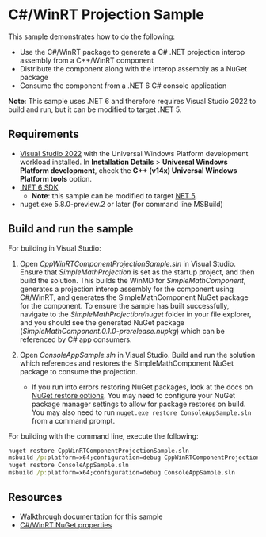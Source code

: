 # C#/WinRT Projection Sample

This sample demonstrates how to do the following:

- Use the C#/WinRT package to generate a C# .NET projection interop assembly from a C++/WinRT component
- Distribute the component along with the interop assembly as a NuGet package
- Consume the component from a .NET 6 C# console application

**Note**: This sample uses .NET 6 and therefore requires Visual Studio 2022 to build and run, but it can be modified to target .NET 5.

## Requirements

* [Visual Studio 2022](https://visualstudio.microsoft.com/downloads/) with the Universal Windows Platform development workload installed. In **Installation Details** > **Universal Windows Platform development**, check the **C++ (v14x) Universal Windows Platform tools** option.
* [.NET 6 SDK](https://dotnet.microsoft.com/download/dotnet/6.0)
    * **Note**: this sample can be modified to target [NET 5](https://dotnet.microsoft.com/download/dotnet/5.0).
* nuget.exe 5.8.0-preview.2 or later (for command line MSBuild)

## Build and run the sample

For building in Visual Studio:

1. Open *CppWinRTComponentProjectionSample.sln* in Visual Studio. Ensure that *SimpleMathProjection* is set as the startup project, and then build the solution. This builds the WinMD for *SimpleMathComponent*, generates a projection interop assembly for the component using C#/WinRT, and generates the SimpleMathComponent NuGet package for the component. To ensure the sample has built successfully, navigate to the *SimpleMathProjection/nuget* folder in your file explorer, and you should see the generated NuGet package (*SimpleMathComponent.0.1.0-prerelease.nupkg*) which can be referenced by C# app consumers.

2. Open *ConsoleAppSample.sln* in Visual Studio. Build and run the solution which references and restores the SimpleMathComponent NuGet package to consume the projection.

    - If you run into errors restoring NuGet packages, look at the docs on [NuGet restore options](https://docs.microsoft.com/nuget/consume-packages/package-restore). You may need to  configure your NuGet package manager settings to allow for package restores on build. You may also need to run `nuget.exe restore ConsoleAppSample.sln` from a command prompt.

For building with the command line, execute the following:

```cmd
nuget restore CppWinRTComponentProjectionSample.sln
msbuild /p:platform=x64;configuration=debug CppWinRTComponentProjectionSample.sln
nuget restore ConsoleAppSample.sln
msbuild /p:platform=x64;configuration=debug ConsoleAppSample.sln
```

## Resources

- [Walkthrough documentation](https://docs.microsoft.com/windows/uwp/csharp-winrt/net-projection-from-cppwinrt-component) for this sample
- [C#/WinRT NuGet properties](../../../nuget/README.md)